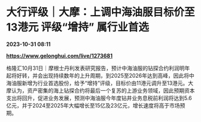 # 大行评级｜大摩：上调中海油服目标价至13港元 评级“增持” 属行业首选

**2023-10-31 08:11**

**https://www.gelonghui.com/live/1273681**

格隆汇10月31日｜摩根士丹利发表研究报告，预计中海油服的钻探合约利润明年起将好转，并会出现持续数年的上升周期，到2025至2026年达到高峰，因此将中海油服新增为行业首选股份，给予“增持”评级，目标价由11港元调升至13港元。大摩认为，资产密集的海上钻探合约将最后一个复苏的上游业务领域，因此预期资本支出将回升，促进业务发展，预测中海油服今年度钻井业务息税前利润将达到5.6亿元，并于2024至2025年大幅增长至15亿及23亿元，增长速度将高于市场预期。
